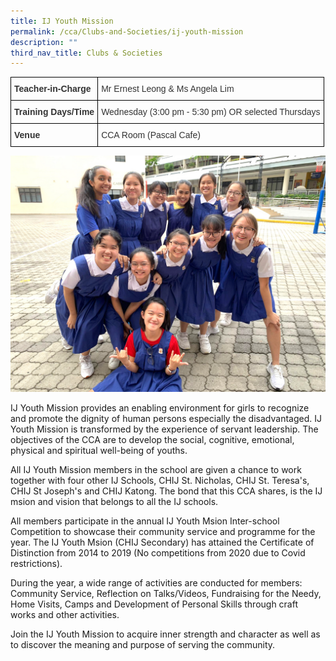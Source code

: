 ```yaml
---
title: IJ Youth Mission
permalink: /cca/Clubs-and-Societies/ij-youth-mission
description: ""
third_nav_title: Clubs & Societies
---
```

<style type="text/css">
.tg  {border-collapse:collapse;border-spacing:0;}
.tg td{border-color:black;border-style:solid;border-width:1px;font-family:Arial, sans-serif;font-size:14px;
  overflow:hidden;padding:10px 5px;word-break:normal;}
.tg th{border-color:black;border-style:solid;border-width:1px;font-family:Arial, sans-serif;font-size:14px;
  font-weight:normal;overflow:hidden;padding:10px 5px;word-break:normal;}
.tg .tg-ujx6{color:#333;text-align:left;vertical-align:top}
.tg .tg-pvk6{color:#333;text-align:left;vertical-align:middle}
.tg .tg-h0uh{color:#333;font-weight:bold;text-align:left;vertical-align:middle}
.tg .tg-osjb{color:#333;font-weight:bold;text-align:left;vertical-align:top}
</style>
<table class="tg">
<thead>
  <tr>
    <th class="tg-h0uh"><span style="color:inherit;background-color:transparent">Teacher-in-Charge</span></th>
    <th class="tg-ujx6"><span style="font-weight:normal">Mr Ernest Leong &amp; Ms Angela Lim</span></th>
  </tr>
</thead>
<tbody>
  <tr>
    <td class="tg-osjb">Training Days/Time<br></td>
    <td class="tg-pvk6"><span style="color:inherit;background-color:transparent">Wednesday (3:00 pm - 5:30 pm) OR selected Thursdays</span></td>
  </tr>
  <tr>
    <td class="tg-osjb">Venue</td>
    <td class="tg-pvk6"><span style="color:inherit;background-color:transparent">CCA Room (Pascal Cafe)</span></td>
  </tr>
</tbody>
</table>

![](/images/IJ%20Youth%20Mission%202.jpg)

IJ Youth Mission provides an enabling environment for girls to recognize and promote the dignity of human persons especially the disadvantaged. IJ Youth Mission is transformed by the experience of servant leadership. The objectives of the CCA are to develop the social, cognitive, emotional, physical and spiritual well-being of youths.

All IJ Youth Mission members in the school are given a chance to work together with four other IJ Schools, CHIJ St. Nicholas, CHIJ St. Teresa's, CHIJ St Joseph's and CHIJ Katong. The bond that this CCA shares, is the IJ msion and vision that belongs to all the IJ schools.

  

All members participate in the annual IJ Youth Msion Inter-school Competition to showcase their community service and programme for the year. The IJ Youth Msion (CHIJ Secondary) has attained the Certificate of Distinction from 2014 to 2019 (No competitions from 2020 due to Covid restrictions).

  

During the year, a wide range of activities are conducted for members: Community Service, Reflection on Talks/Videos, Fundraising for the Needy, Home Visits, Camps and Development of Personal Skills through craft works and other activities. 

Join the IJ Youth Mission to acquire inner strength and character as well as to discover the meaning and purpose of serving the community.